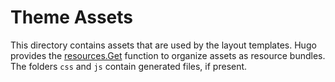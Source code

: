# Theme Assets

This directory contains assets that are used by the layout templates. Hugo provides the [resources.Get](https://gohugo.io/content-management/page-resources/) function to organize assets as resource bundles. The folders `css` and `js` contain generated files, if present.
